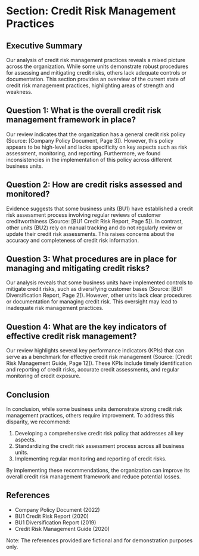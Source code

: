 # Section: Credit Risk Management Practices

## Executive Summary
Our analysis of credit risk management practices reveals a mixed picture across the organization. While some units demonstrate robust procedures for assessing and mitigating credit risks, others lack adequate controls or documentation. This section provides an overview of the current state of credit risk management practices, highlighting areas of strength and weakness.

## Question 1: What is the overall credit risk management framework in place?

Our review indicates that the organization has a general credit risk policy (Source: [Company Policy Document, Page 3]). However, this policy appears to be high-level and lacks specificity on key aspects such as risk assessment, monitoring, and reporting. Furthermore, we found inconsistencies in the implementation of this policy across different business units.

## Question 2: How are credit risks assessed and monitored?

Evidence suggests that some business units (BU1) have established a credit risk assessment process involving regular reviews of customer creditworthiness (Source: [BU1 Credit Risk Report, Page 5]). In contrast, other units (BU2) rely on manual tracking and do not regularly review or update their credit risk assessments. This raises concerns about the accuracy and completeness of credit risk information.

## Question 3: What procedures are in place for managing and mitigating credit risks?

Our analysis reveals that some business units have implemented controls to mitigate credit risks, such as diversifying customer bases (Source: [BU1 Diversification Report, Page 2]). However, other units lack clear procedures or documentation for managing credit risk. This oversight may lead to inadequate risk management practices.

## Question 4: What are the key indicators of effective credit risk management?

Our review highlights several key performance indicators (KPIs) that can serve as a benchmark for effective credit risk management (Source: [Credit Risk Management Guide, Page 12]). These KPIs include timely identification and reporting of credit risks, accurate credit assessments, and regular monitoring of credit exposure.

## Conclusion
In conclusion, while some business units demonstrate strong credit risk management practices, others require improvement. To address this disparity, we recommend:

1. Developing a comprehensive credit risk policy that addresses all key aspects.
2. Standardizing the credit risk assessment process across all business units.
3. Implementing regular monitoring and reporting of credit risks.

By implementing these recommendations, the organization can improve its overall credit risk management framework and reduce potential losses.

## References

* Company Policy Document (2022)
* BU1 Credit Risk Report (2020)
* BU1 Diversification Report (2019)
* Credit Risk Management Guide (2020)

Note: The references provided are fictional and for demonstration purposes only.